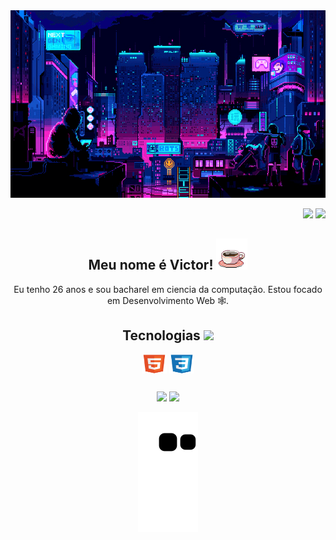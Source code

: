 <link rel="stylesheet" type="text/css" href="Victorhap/style.css">
<div align="right"> 
<img class="img1" src="https://github.com/Victorhap/Victorhap/blob/main/images/bg3.gif" height="300" width="100%" />

  <a href = "mailto:victorbq18@gmail.com"><img class="img2" src="https://img.shields.io/badge/-Gmail-%23333?style=for-the-badge&logo=gmail&logoColor=white" target="_blank"></a>
  <a href="https://www.linkedin.com/in/victor-hebert-149549189/" target="_blank"><img class="img2" src="https://img.shields.io/badge/-LinkedIn-%230077B5?style=for-the-badge&logo=linkedin&logoColor=white" target="_blank"></a> 
</div>

<h2 align="center">Meu nome é Victor! <img src="https://github.com/Victorhap/Victorhap/blob/main/images/coffe.gif" width="50"></h2>


<p align="center">
  Eu tenho 26 anos e sou bacharel em ciencia da computação. Estou focado em Desenvolvimento Web 🕸️.
</p>
<h2 align="center">Tecnologias <img src="https://github.com/Victorhap/Victorhap/blob/main/images/laptop2.gif" width="60"></h2>
<div style="display: inline_block" align="center">
  <img align="center" alt="HTML" height="30" width="40" src="https://raw.githubusercontent.com/devicons/devicon/master/icons/html5/html5-original.svg">
  <img align="center" alt="CSS" height="30" width="40" src="https://raw.githubusercontent.com/devicons/devicon/master/icons/css3/css3-original.svg">
</div>

##

<div align="center">
    <img height="160em" src="https://github-readme-stats.vercel.app/api?username=Victorhap&show_icons=true&theme=tokyonight&include_all_commits=true&count_private=true"/>
    <img height="160em" src="https://github-readme-stats.vercel.app/api/top-langs/?username=Victorhap&layout=compact&langs_count=7&theme=tokyonight"/>
  
   ![Snake animation](https://github.com/rafaballerini/rafaballerini/blob/output/github-contribution-grid-snake.svg)
</div>
  
  ##
 

